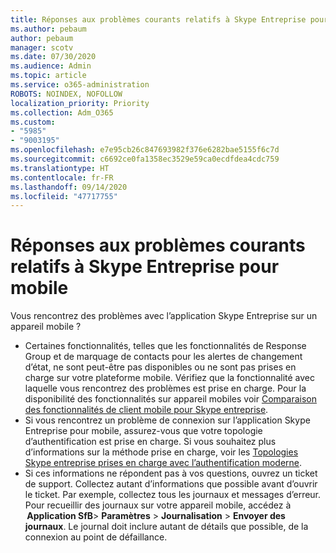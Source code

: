 ```yaml
---
title: Réponses aux problèmes courants relatifs à Skype Entreprise pour mobile
ms.author: pebaum
author: pebaum
manager: scotv
ms.date: 07/30/2020
ms.audience: Admin
ms.topic: article
ms.service: o365-administration
ROBOTS: NOINDEX, NOFOLLOW
localization_priority: Priority
ms.collection: Adm_O365
ms.custom:
- "5985"
- "9003195"
ms.openlocfilehash: e7e95cb26c847693982f376e6282bae5155f6c7d
ms.sourcegitcommit: c6692ce0fa1358ec3529e59ca0ecdfdea4cdc759
ms.translationtype: HT
ms.contentlocale: fr-FR
ms.lasthandoff: 09/14/2020
ms.locfileid: "47717755"
---
```

# <a name="answers-to-common-issues-with-skype-for-business-for-mobile"></a>Réponses aux problèmes courants relatifs à Skype Entreprise pour mobile

Vous rencontrez des problèmes avec l’application Skype Entreprise sur un appareil mobile ?

- Certaines fonctionnalités, telles que les fonctionnalités de Response Group et de marquage de contacts pour les alertes de changement d’état, ne sont peut-être pas disponibles ou ne sont pas prises en charge sur votre plateforme mobile. Vérifiez que la fonctionnalité avec laquelle vous rencontrez des problèmes est prise en charge. Pour la disponibilité des fonctionnalités sur appareil mobiles voir [Comparaison des fonctionnalités de client mobile pour Skype entreprise](https://technet.microsoft.com/library/Dn951412.aspx).
- Si vous rencontrez un problème de connexion sur l’application Skype Entreprise pour mobile, assurez-vous que votre topologie d’authentification est prise en charge. Si vous souhaitez plus d’informations sur la méthode prise en charge, voir les [Topologies Skype entreprise prises en charge avec l’authentification moderne](https://docs.microsoft.com/skypeforbusiness/plan-your-deployment/modern-authentication/topologies-supported).  
- Si ces informations ne répondent pas à vos questions, ouvrez un ticket de support. Collectez autant d’informations que possible avant d’ouvrir le ticket. Par exemple, collectez tous les journaux et messages d’erreur. Pour recueillir des journaux sur votre appareil mobile, accédez à  **Application SfB**>  **Paramètres** >  **Journalisation** >  **Envoyer des journaux**. Le journal doit inclure autant de détails que possible, de la connexion au point de défaillance.
